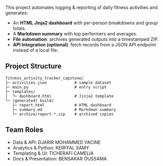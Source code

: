This project automates logging & reporting of daily fitness activities and generates:
- An **HTML Jinja2 dashboard** with per-person breakdowns and group totals.
- A **Markdown summary** with top performers and averages.
- **File automation**: archives generated outputs into a timestamped ZIP.
- **API Integration (optional)**: fetch records from a JSON API endpoint instead of a local file.

## Project Structure
```
fitness_activity_tracker_capstone/
├─ activities.json            # sample dataset 
├─ main.py                    # entry script
├─ templates/
│  └─ dashboard.html          # Jinja2 template
└─ (generated) build/
   ├─ report.html             # HTML dashboard
   ├─ summary.md              # Markdown summary
   └─ archive/report-*.zip    # archived copies
```
## Team Roles 
- Data & API: DJARIR MOHAMMED YACINE  
- Analytics & Python: KERFFAL SAMY  
- Templating & UI: TICHERAFI CAMELIA  
- Docs & Presentation: BENSAKAR OUSSAMA


